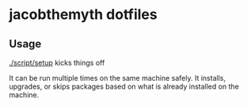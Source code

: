# jacobthemyth dotfiles

## Usage

[./script/setup](./script/setup) kicks things off

It can be run multiple times on the same machine safely. It installs, upgrades,
or skips packages based on what is already installed on the machine.
